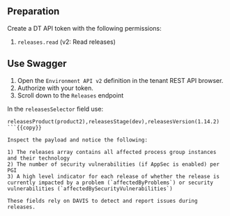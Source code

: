 ## Preparation

Create a DT API token with the following permissions:

1. `releases.read` (v2: Read releases)

## Use Swagger

1) Open the `Environment API v2` definition in the tenant REST API browser.
2) Authorize with your token.
3) Scroll down to the `Releases` endpoint

In the `releasesSelector` field use:

```
releasesProduct(product2),releasesStage(dev),releasesVersion(1.14.2)
```{{copy}}

Inspect the payload and notice the following:

1) The releases array contains all affected process group instances and their technology
2) The number of security vulnerabilities (if AppSec is enabled) per PGI
3) A high level indicator for each release of whether the release is currently impacted by a problem (`affectedByProblems`) or security vulnerabilities (`affectedBySecurityVulnerabilities`)

These fields rely on DAVIS to detect and report issues during releases.